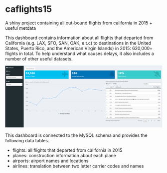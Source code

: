 # caflights15
A shiny project containing all out-bound flights from california in 2015 + useful metdata

This dashboard contains information about all flights that departed from California (e.g. LAX, SFO, SAN, OAK, e.t.c) to destinations in the United States, Puerto Rico, and the American Virgin Islands) in 2015: 620,000+ flights in total. To help understand what causes delays, it also includes a number of other useful datasets.

![](images/california1.PNG)

This dashboard is connected to the MySQL schema and provides the following data tables.

- flights: all flights that departed from california in 2015
- planes: construction information about each plane
- airports: airport names and locations
- airlines: translation between two letter carrier codes and names


